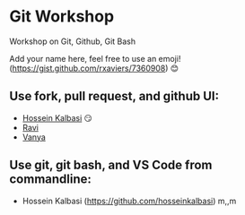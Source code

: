 # Git Workshop
Workshop on Git, Github, Git Bash

Add your name here, feel free to use an emoji! (https://gist.github.com/rxaviers/7360908) :blush:

## Use fork, pull request, and github UI:
- [Hossein Kalbasi](https://github.com/hosseinkalbasi) :smirk:
- [Ravi](https://github.com/ravitejavemuri)
- [Vanya](https://github.com/vanyak96)


## Use git, git bash, and VS Code from commandline:
- Hossein Kalbasi (https://github.com/hosseinkalbasi)
m,,m
